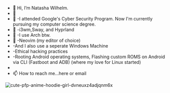 - 👋 Hi, I’m Natasha Wilhelm. 
- 👀  
- 🌱 -I attended Google's Cyber Security Program. Now I'm currently pursuing my computer science degree.
- 💞️ -i3wm,Sway, and Hyprland
- 💞️ -I use Arch btw.
- 💞️ -Neovim (my editor of choice)
-    -And I also use a seperate Windows Machine
-    -Ethical hacking practices
-    -Rooting Android operating systems, Flashing custom ROMS on Android via CLI (Fastboot and ADB) (where my love for Linux started)
-    
- 📫 How to reach me...here or email


<!---
Ndub40/Ndub40 is a ✨ special ✨ repository because its `README.md` (this file) appears on your GitHub profile.
You can click the Preview link to take a look at your changes.
--->
![cute-pfp-anime-hoodie-girl-dvneuxz4adjqnm6x](https://github.com/NDub40/Ndub40/assets/96153503/ea07b92b-66f7-4b5a-a74f-249182e26252)
